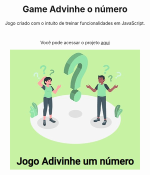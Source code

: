 <h1 align="center"> Game Advinhe o número </h1>

<p align="center">
Jogo criado com o intuito de treinar funcionalidades em JavaScript.
</p>

<br>

<p align="center"> Você pode acessar o projeto <a href="https://advinhe-o-numero.vercel.app/">aqui</a>

<p align="center">
  <img alt="home" src=".github/home.jpg">
</p>
